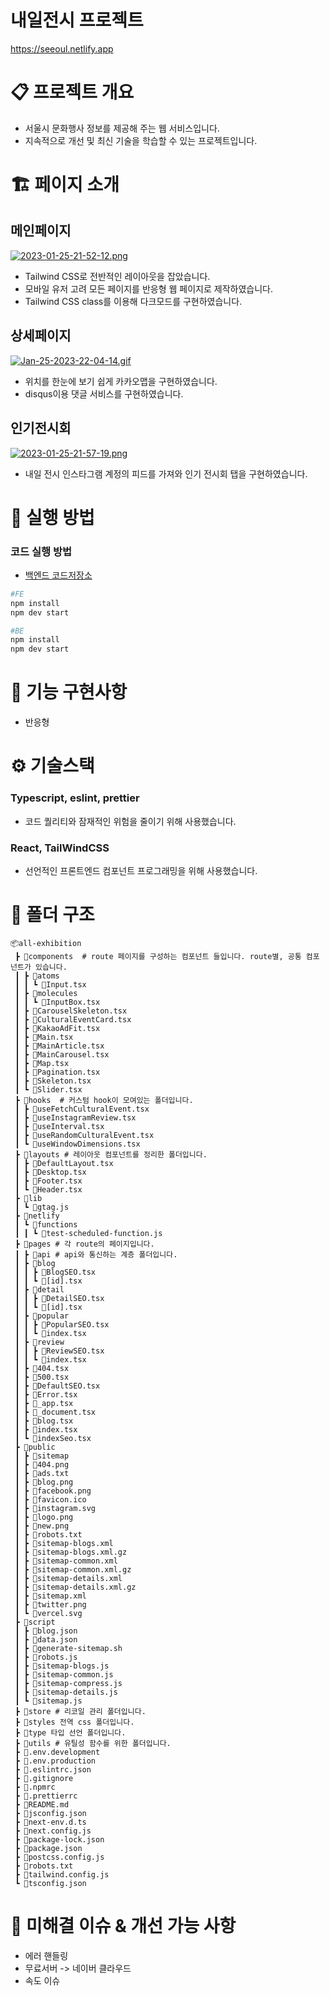# 내일전시 프로젝트

https://seeoul.netlify.app

# 📋 프로젝트 개요

- 서울시 문화행사 정보를 제공해 주는 웹 서비스입니다.
- 지속적으로 개선 및 최신 기술을 학습할 수 있는 프로젝트입니다.

# 🏗️ 페이지 소개

## 메인페이지
[![2023-01-25-21-52-12.png](https://i.postimg.cc/1R8XJvWQ/2023-01-25-21-52-12.png)](https://postimg.cc/qgdp7xVb)
- Tailwind CSS로 전반적인 레이아웃을 잡았습니다.
- 모바일 유저 고려 모든 페이지를 반응형 웹 페이지로 제작하였습니다.
- Tailwind CSS class를 이용해 다크모드를 구현하였습니다.

## 상세페이지
[![Jan-25-2023-22-04-14.gif](https://i.postimg.cc/3rLtXxkR/Jan-25-2023-22-04-14.gif)](https://postimg.cc/9z7PVVt5)
- 위치를 한눈에 보기 쉽게 카카오맵을 구현하였습니다.
- disqus이용 댓글 서비스를 구현하였습니다.

## 인기전시회
[![2023-01-25-21-57-19.png](https://i.postimg.cc/FRBRhSH8/2023-01-25-21-57-19.png)](https://postimg.cc/JDjmqGJ5)
- 내일 전시 인스타그램 계정의 피드를 가져와 인기 전시회 탭을 구현하였습니다.

# 👟 실행 방법

### 코드 실행 방법

- [백엔드 코드저장소](https://github.com/ssxst31/all-exhibition-back-end)

```bash
#FE
npm install
npm dev start

#BE
npm install
npm dev start
```

# 👷 기능 구현사항
- 반응형
# ⚙️ 기술스택

### Typescript, eslint, prettier

- 코드 퀄리티와 잠재적인 위험을 줄이기 위해 사용했습니다.

### React, TailWindCSS

- 선언적인 프론트엔드 컴포넌트 프로그래밍을 위해 사용했습니다.

# 📁 폴더 구조

```
📦all-exhibition
 ┣ 📂components  # route 페이지를 구성하는 컴포넌트 들입니다. route별, 공통 컴포넌트가 있습니다.
 ┃ ┣ 📂atoms
 ┃ ┃ ┗ 📜Input.tsx
 ┃ ┣ 📂molecules
 ┃ ┃ ┗ 📜InputBox.tsx
 ┃ ┣ 📜CarouselSkeleton.tsx
 ┃ ┣ 📜CulturalEventCard.tsx
 ┃ ┣ 📜KakaoAdFit.tsx
 ┃ ┣ 📜Main.tsx
 ┃ ┣ 📜MainArticle.tsx
 ┃ ┣ 📜MainCarousel.tsx
 ┃ ┣ 📜Map.tsx
 ┃ ┣ 📜Pagination.tsx
 ┃ ┣ 📜Skeleton.tsx
 ┃ ┗ 📜Slider.tsx
 ┣ 📂hooks  # 커스텀 hook이 모여있는 폴더입니다.
 ┃ ┣ 📜useFetchCulturalEvent.tsx
 ┃ ┣ 📜useInstagramReview.tsx
 ┃ ┣ 📜useInterval.tsx
 ┃ ┣ 📜useRandomCulturalEvent.tsx
 ┃ ┗ 📜useWindowDimensions.tsx
 ┣ 📂layouts # 레이아웃 컴포넌트를 정리한 폴더입니다.
 ┃ ┣ 📜DefaultLayout.tsx
 ┃ ┣ 📜Desktop.tsx
 ┃ ┣ 📜Footer.tsx
 ┃ ┗ 📜Header.tsx
 ┣ 📂lib
 ┃ ┗ 📜gtag.js
 ┣ 📂netlify
 ┃ ┗ 📂functions
 ┃ ┃ ┗ 📜test-scheduled-function.js
 ┣ 📂pages # 각 route의 페이지입니다.
 ┃ ┣ 📂api # api와 통신하는 계층 폴더입니다.
 ┃ ┣ 📂blog
 ┃ ┃ ┣ 📜BlogSEO.tsx
 ┃ ┃ ┗ 📜[id].tsx
 ┃ ┣ 📂detail
 ┃ ┃ ┣ 📜DetailSEO.tsx
 ┃ ┃ ┗ 📜[id].tsx
 ┃ ┣ 📂popular
 ┃ ┃ ┣ 📜PopularSEO.tsx
 ┃ ┃ ┗ 📜index.tsx
 ┃ ┣ 📂review
 ┃ ┃ ┣ 📜ReviewSEO.tsx
 ┃ ┃ ┗ 📜index.tsx
 ┃ ┣ 📜404.tsx
 ┃ ┣ 📜500.tsx
 ┃ ┣ 📜DefaultSEO.tsx
 ┃ ┣ 📜Error.tsx
 ┃ ┣ 📜_app.tsx
 ┃ ┣ 📜_document.tsx
 ┃ ┣ 📜blog.tsx
 ┃ ┣ 📜index.tsx
 ┃ ┗ 📜indexSeo.tsx
 ┣ 📂public
 ┃ ┣ 📂sitemap
 ┃ ┣ 📜404.png
 ┃ ┣ 📜ads.txt
 ┃ ┣ 📜blog.png
 ┃ ┣ 📜facebook.png
 ┃ ┣ 📜favicon.ico
 ┃ ┣ 📜instagram.svg
 ┃ ┣ 📜logo.png
 ┃ ┣ 📜new.png
 ┃ ┣ 📜robots.txt
 ┃ ┣ 📜sitemap-blogs.xml
 ┃ ┣ 📜sitemap-blogs.xml.gz
 ┃ ┣ 📜sitemap-common.xml
 ┃ ┣ 📜sitemap-common.xml.gz
 ┃ ┣ 📜sitemap-details.xml
 ┃ ┣ 📜sitemap-details.xml.gz
 ┃ ┣ 📜sitemap.xml
 ┃ ┣ 📜twitter.png
 ┃ ┗ 📜vercel.svg
 ┣ 📂script
 ┃ ┣ 📜blog.json
 ┃ ┣ 📜data.json
 ┃ ┣ 📜generate-sitemap.sh
 ┃ ┣ 📜robots.js
 ┃ ┣ 📜sitemap-blogs.js
 ┃ ┣ 📜sitemap-common.js
 ┃ ┣ 📜sitemap-compress.js
 ┃ ┣ 📜sitemap-details.js
 ┃ ┗ 📜sitemap.js
 ┣ 📂store # 리코일 관리 폴더입니다.
 ┣ 📂styles 전역 css 폴더입니다.
 ┣ 📂type 타입 선언 폴더입니다.
 ┣ 📂utils # 유틸성 함수를 위한 폴더입니다.
 ┣ 📜.env.development
 ┣ 📜.env.production
 ┣ 📜.eslintrc.json
 ┣ 📜.gitignore
 ┣ 📜.npmrc
 ┣ 📜.prettierrc
 ┣ 📜README.md
 ┣ 📜jsconfig.json
 ┣ 📜next-env.d.ts
 ┣ 📜next.config.js
 ┣ 📜package-lock.json
 ┣ 📜package.json
 ┣ 📜postcss.config.js
 ┣ 📜robots.txt
 ┣ 📜tailwind.config.js
 ┗ 📜tsconfig.json
```

# 🚀 미해결 이슈 & 개선 가능 사항

- 에러 핸들링
- 무료서버 -> 네이버 클라우드
- 속도 이슈
